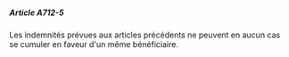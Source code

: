 ##### Article A712-5

Les indemnités prévues aux articles précédents ne peuvent en aucun cas se cumuler en faveur d'un même bénéficiaire.


